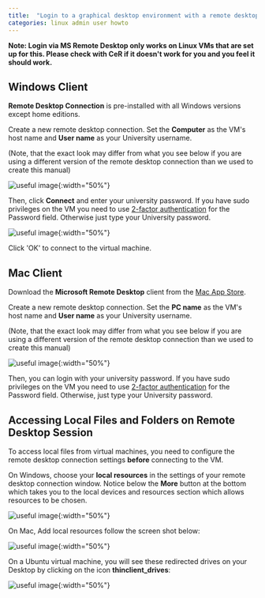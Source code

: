 ```yaml
---
title:  "Login to a graphical desktop environment with a remote desktop client"
categories: linux admin user howto
---
```


__Note: Login via MS Remote Desktop only works on Linux VMs that are set up for this. Please check with CeR if it doesn't work for you and you feel it should work.__

## Windows Client

**Remote Desktop Connection** is pre-installed with all Windows versions except home editions. 

Create a new remote desktop connection. Set the **Computer** as the VM's host name and **User name** as your University username.

(Note, that the exact look may differ from what you see below if you are using a different version of the remote desktop connection than we used to create this manual)

![useful image](/cer-documentation/assets/linuxscreenshot1.png){:width="50%"}

Then, click **Connect** and enter your university password. If you have sudo privileges on the VM you need to use [2-factor authentication](./two-factor-authentication.md) for the Password field. Otherwise just type your University password.

![useful image](/cer-documentation/assets/screenshot1a.png){:width="50%"}

Click 'OK' to connect to the virtual machine.

## Mac Client

Download the **Microsoft Remote Desktop** client from the [Mac App Store](https://itunes.apple.com/us/app/microsoft-remote-desktop/id1295203466?mt=12).

Create a new remote desktop connection. Set the **PC name** as the VM's host name and **User name** as your University username.

(Note, that the exact look may differ from what you see below if you are using a different version of the remote desktop connection than we used to create this manual)
    
![useful image](/cer-documentation/assets/screenshot2.png){:width="50%"}

Then, you can login with your university password. If you have sudo privileges on the VM you need to use [2-factor authentication](./two-factor-authentication.md) for the Password field. Otherwise, just type your University password.


## Accessing Local Files and Folders on Remote Desktop Session

To access local files from virtual machines, you need to configure the remote desktop connection settings **before** connecting to the VM.

On Windows, choose your **local resources** in the settings of your remote desktop connection window.  Notice below the **More** button at the bottom which takes you to the local devices and resources section which allows resources to be chosen.

![useful image](/cer-documentation/assets/screenshot3.png){:width="50%"}

On Mac, Add local resources follow the screen shot below:

![useful image](/cer-documentation/assets/screenshot4.png){:width="50%"}

On a Ubuntu virtual machine, you will see these redirected drives on your Desktop by clicking on the icon **thinclient_drives**:

![useful image](/cer-documentation/assets/screenshot5.png){:width="50%"}

